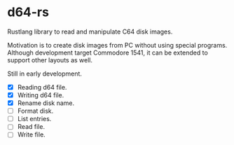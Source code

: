 # d64-rs
Rustlang library to read and manipulate C64 disk images.

Motivation is to create disk images from PC without using special programs.
Although development target Commodore 1541, it can be extended to support
other layouts as well.

Still in early development.

* [x] Reading d64 file.
* [x] Writing d64 file.
* [x] Rename disk name.
* [ ] Format disk.
* [ ] List entries.
* [ ] Read file.
* [ ] Write file.
